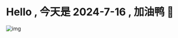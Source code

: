 
# Hello , 今天是 2024-7-16 , 加油鸭 🤭

![img](https://v1.jinrishici.com/all.svg?font-size=18&spacing=4)

